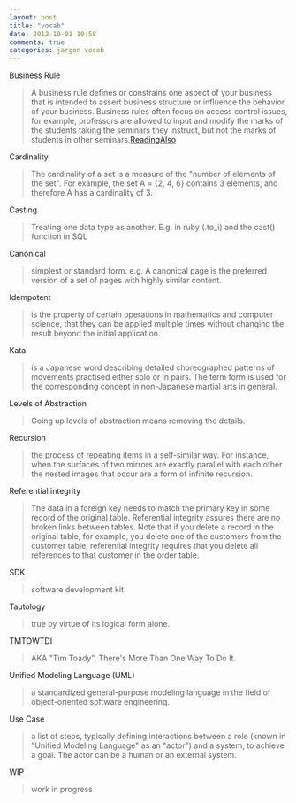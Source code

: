 ```yaml
---
layout: post
title: "vocab"
date: 2012-10-01 10:58
comments: true
categories: jargon vocab
---
```


Business Rule
>A business rule defines or constrains one aspect of your business that is intended to assert business structure or influence the behavior of your business.  Business rules often focus on access control issues, for example, professors are allowed to input and modify the marks of the students taking the seminars they instruct, but not the marks of students in other seminars.[Reading](http://www.agilemodeling.com/artifacts/businessRule.htm)[Also](http://www.businessrulesgroup.org/first_paper/br01c1.htm) 

Cardinality
>The cardinality of a set is a measure of the "number of elements of the set". For example, the set A = {2, 4, 6} contains 3 elements, and therefore A has a cardinality of 3.

Casting
>Treating one data type as another. E.g. in ruby (.to_i) and the cast() function in SQL

Canonical
>simplest or standard form. e.g. A canonical page is the preferred version of a set of pages with highly similar content.

Idempotent
>is the property of certain operations in mathematics and computer science, that they can be applied multiple times without changing the result beyond the initial application.

Kata
>is a Japanese word describing detailed choreographed patterns of movements practised either solo or in pairs. The term form is used for the corresponding concept in non-Japanese martial arts in general.

Levels of Abstraction
>Going up levels of abstraction means removing the details.

Recursion
>the process of repeating items in a self-similar way. For instance, when the surfaces of two mirrors are exactly parallel with each other the nested images that occur are a form of infinite recursion.

Referential integrity
>The data in a foreign key needs to match the primary key in some record of the original table. Referential integrity assures there are no broken links between tables. Note that if you delete a record in the original table, for example, you delete one of the customers from the customer table, referential integrity requires that you delete all references to that customer in the order table.

SDK
>software development kit

Tautology
>true by virtue of its logical form alone.

TMTOWTDI
>AKA "Tim Toady". There's More Than One Way To Do It.

Unified Modeling Language (UML)
>a standardized general-purpose modeling language in the field of object-oriented software engineering. 

Use Case 
> a list of steps, typically defining interactions between a role (known in "Unified Modeling Language" as an "actor") and a system, to achieve a goal. The actor can be a human or an external system.

WIP
>work in progress